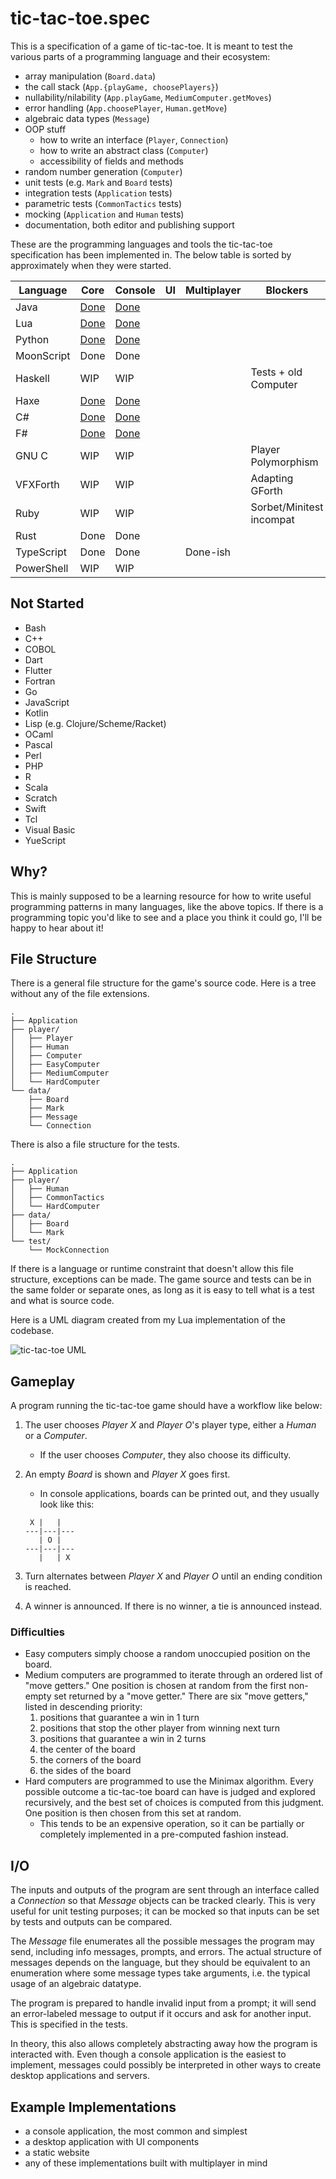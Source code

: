 # tic-tac-toe.spec

This is a specification of a game of tic-tac-toe. It is meant to test the various parts of a programming language and their ecosystem:

- array manipulation (`Board.data`)
- the call stack (`App.{playGame, choosePlayers}`)
- nullability/nilability (`App.playGame`, `MediumComputer.getMoves`)
- error handling (`App.choosePlayer`, `Human.getMove`)
- algebraic data types (`Message`)
- OOP stuff
  - how to write an interface (`Player`, `Connection`)
  - how to write an abstract class (`Computer`)
  - accessibility of fields and methods
- random number generation (`Computer`)
- unit tests (e.g. `Mark` and `Board` tests)
- integration tests (`Application` tests)
- parametric tests (`CommonTactics` tests)
- mocking (`Application` and `Human` tests)
- documentation, both editor and publishing support

These are the programming languages and tools the tic-tac-toe specification has been implemented in. The below table is sorted by approximately when they were started.

| Language   | Core                                                      | Console                                                   | UI  | Multiplayer | Blockers                 |
| ---------- | --------------------------------------------------------- | --------------------------------------------------------- | --- | ----------- | ------------------------ |
| Java       | [Done](https://github.com/goldenstein64/tic-tac-toe.java) | [Done](https://github.com/goldenstein64/tic-tac-toe.java) |     |             |                          |
| Lua        | [Done](https://github.com/goldenstein64/tic-tac-toe.lua)  | [Done](https://github.com/goldenstein64/tic-tac-toe.lua)  |     |             |                          |
| Python     | [Done](https://github.com/goldenstein64/tic-tac-toe.py)   | [Done](https://github.com/goldenstein64/tic-tac-toe.py)   |     |             |                          |
| MoonScript | Done                                                      | Done                                                      |     |             |                          |
| Haskell    | WIP                                                       | WIP                                                       |     |             | Tests + old Computer     |
| Haxe       | [Done](https://github.com/goldenstein64/tic-tac-toe.hx)   | [Done](https://github.com/goldenstein64/tic-tac-toe.hx)   |     |             |                          |
| C#         | [Done](https://github.com/goldenstein64/tic-tac-toe.cs)   | [Done](https://github.com/goldenstein64/tic-tac-toe.cs)   |     |             |                          |
| F#         | [Done](https://github.com/goldenstein64/tic-tac-toe.fs)   | [Done](https://github.com/goldenstein64/tic-tac-toe.fs)   |     |             |                          |
| GNU C      | WIP                                                      | WIP                                                       |     |             | Player Polymorphism      |
| VFXForth   | WIP                                                       | WIP                                                       |     |             | Adapting GForth          |
| Ruby       | WIP                                                       | WIP                                                       |     |             | Sorbet/Minitest incompat |
| Rust       | Done                                                      | Done                                                      |     |             |                          |
| TypeScript | Done                                                      | Done                                                      |     | Done-ish    |                          |
| PowerShell | WIP                                                       | WIP                                                       |     |             |                          |

## Not Started

- Bash
- C++
- COBOL
- Dart
- Flutter
- Fortran
- Go
- JavaScript
- Kotlin
- Lisp (e.g. Clojure/Scheme/Racket)
- OCaml
- Pascal
- Perl
- PHP
- R
- Scala
- Scratch
- Swift
- Tcl
- Visual Basic
- YueScript

## Why?

This is mainly supposed to be a learning resource for how to write useful programming patterns in many languages, like the above topics. If there is a programming topic you'd like to see and a place you think it could go, I'll be happy to hear about it!

## File Structure

There is a general file structure for the game's source code. Here is a tree without any of the file extensions.

```plain
.
├── Application
├── player/
│   ├── Player
│   ├── Human
│   ├── Computer
│   ├── EasyComputer
│   ├── MediumComputer
│   └── HardComputer
└── data/
    ├── Board
    ├── Mark
    ├── Message
    └── Connection
```

There is also a file structure for the tests.

```plain
.
├── Application
├── player/
│   ├── Human
│   ├── CommonTactics
│   └── HardComputer
├── data/
│   ├── Board
│   └── Mark
└── test/
    └── MockConnection
```

If there is a language or runtime constraint that doesn't allow this file structure, exceptions can be made. The game source and tests can be in the same folder or separate ones, as long as it is easy to tell what is a test and what is source code.

Here is a UML diagram created from my Lua implementation of the codebase.

![tic-tac-toe UML](./assets/images/tic_tac_toe_uml.png)

## Gameplay

A program running the tic-tac-toe game should have a workflow like below:

1. The user chooses _Player X_ and _Player O_'s player type, either a _Human_ or a _Computer_.
   - If the user chooses _Computer_, they also choose its difficulty.
2. An empty _Board_ is shown and _Player X_ goes first.

   - In console applications, boards can be printed out, and they usually look like this:

   ```plain
    X |   |
   ---|---|---
      | O |
   ---|---|---
      |   | X
   ```

3. Turn alternates between _Player X_ and _Player O_ until an ending condition is reached.
4. A winner is announced. If there is no winner, a tie is announced instead.

### Difficulties

- Easy computers simply choose a random unoccupied position on the board.
- Medium computers are programmed to iterate through an ordered list of "move getters." One position is chosen at random from the first non-empty set returned by a "move getter." There are six "move getters," listed in descending priority:
  1. positions that guarantee a win in 1 turn
  2. positions that stop the other player from winning next turn
  3. positions that guarantee a win in 2 turns
  4. the center of the board
  5. the corners of the board
  6. the sides of the board
- Hard computers are programmed to use the Minimax algorithm. Every possible outcome a tic-tac-toe board can have is judged and explored recursively, and the best set of choices is computed from this judgment. One position is then chosen from this set at random.
  - This tends to be an expensive operation, so it can be partially or completely implemented in a pre-computed fashion instead.

## I/O

The inputs and outputs of the program are sent through an interface called a _Connection_ so that _Message_ objects can be tracked clearly. This is very useful for unit testing purposes; it can be mocked so that inputs can be set by tests and outputs can be compared.

The _Message_ file enumerates all the possible messages the program may send, including info messages, prompts, and errors. The actual structure of messages depends on the language, but they should be equivalent to an enumeration where some message types take arguments, i.e. the typical usage of an algebraic datatype.

The program is prepared to handle invalid input from a prompt; it will send an error-labeled message to output if it occurs and ask for another input. This is specified in the tests.

In theory, this also allows completely abstracting away how the program is interacted with. Even though a console application is the easiest to implement, messages could possibly be interpreted in other ways to create desktop applications and servers.

## Example Implementations

- a console application, the most common and simplest
- a desktop application with UI components
- a static website
- any of these implementations built with multiplayer in mind
